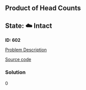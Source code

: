 ## Product of Head Counts

## State: :cloud: **Intact**

**ID: 602**

[Problem Description](https://projecteuler.net/problem=602)

[Source code](main.cpp)

### Solution
0